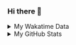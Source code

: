 ### Hi there 👋

<!--
**cdfmlr/cdfmlr** is a ✨ _special_ ✨ repository because its `README.md` (this file) appears on your GitHub profile.

Here are some ideas to get you started:

- 🔭 I’m currently working on ...
- 🌱 I’m currently learning ...
- 👯 I’m looking to collaborate on ...
- 🤔 I’m looking for help with ...
- 💬 Ask me about ...
- 📫 How to reach me: ...
- 😄 Pronouns: ...
- ⚡ Fun fact: ...
-->

<details>

<summary>My Wakatime Data</summary>

<!--START_SECTION:waka-->
![Lines of code](https://img.shields.io/badge/From%20Hello%20World%20I%27ve%20Written-672%20Thousand%20lines%20of%20code-blue)

**🐱 My GitHub Data** 

> 🏆 27 Contributions in the Year 2023
 > 
> 📦 526.2 kB Used in GitHub's Storage 
 > 
> 🚫 Not Opted to Hire
 > 
> 📜 59 Public Repositories 
 > 
> 🔑 15 Private Repositories  
 > 
**I'm an Early 🐤** 

```text
🌞 Morning    110 commits    ████░░░░░░░░░░░░░░░░░░░░░   17.54% 
🌆 Daytime    273 commits    ███████████░░░░░░░░░░░░░░   43.54% 
🌃 Evening    239 commits    █████████░░░░░░░░░░░░░░░░   38.12% 
🌙 Night      5 commits      ░░░░░░░░░░░░░░░░░░░░░░░░░   0.8%

```
📅 **I'm Most Productive on Monday** 

```text
Monday       109 commits    ████░░░░░░░░░░░░░░░░░░░░░   17.38% 
Tuesday      80 commits     ███░░░░░░░░░░░░░░░░░░░░░░   12.76% 
Wednesday    93 commits     ███░░░░░░░░░░░░░░░░░░░░░░   14.83% 
Thursday     99 commits     ████░░░░░░░░░░░░░░░░░░░░░   15.79% 
Friday       98 commits     ████░░░░░░░░░░░░░░░░░░░░░   15.63% 
Saturday     76 commits     ███░░░░░░░░░░░░░░░░░░░░░░   12.12% 
Sunday       72 commits     ██░░░░░░░░░░░░░░░░░░░░░░░   11.48%

```


**I Mostly Code in Go** 

```text
Go                       19 repos            ███████░░░░░░░░░░░░░░░░░░   30.16% 
Python                   12 repos            ████░░░░░░░░░░░░░░░░░░░░░   19.05% 
Jupyter Notebook         6 repos             ██░░░░░░░░░░░░░░░░░░░░░░░   9.52% 
Java                     4 repos             █░░░░░░░░░░░░░░░░░░░░░░░░   6.35% 
Vue                      4 repos             █░░░░░░░░░░░░░░░░░░░░░░░░   6.35%

```



 Last Updated on 24/01/2023 01:48:02 UTC
<!--END_SECTION:waka-->

</details>

<details>
 
 <summary>My GitHub Stats</summary>

[![CDFMLR's github stats](https://github-readme-stats.vercel.app/api?username=cdfmlr&count_private=true&show_icons=true)](https://github.com/anuraghazra/github-readme-stats)

</details>
